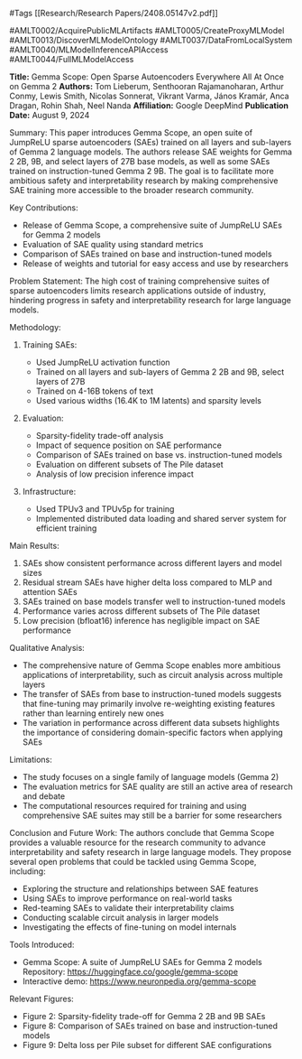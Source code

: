 #Tags
[[Research/Research Papers/2408.05147v2.pdf]]

#AMLT0002/AcquirePublicMLArtifacts
#AMLT0005/CreateProxyMLModel
#AMLT0013/DiscoverMLModelOntology
#AMLT0037/DataFromLocalSystem
#AMLT0040/MLModelInferenceAPIAccess
#AMLT0044/FullMLModelAccess

**Title:** Gemma Scope: Open Sparse Autoencoders Everywhere All At Once on Gemma 2
**Authors:** Tom Lieberum, Senthooran Rajamanoharan, Arthur Conmy, Lewis Smith, Nicolas Sonnerat, Vikrant Varma, János Kramár, Anca Dragan, Rohin Shah, Neel Nanda
**Affiliation:** Google DeepMind
**Publication Date:** August 9, 2024

Summary:
This paper introduces Gemma Scope, an open suite of JumpReLU sparse autoencoders (SAEs) trained on all layers and sub-layers of Gemma 2 language models. The authors release SAE weights for Gemma 2 2B, 9B, and select layers of 27B base models, as well as some SAEs trained on instruction-tuned Gemma 2 9B. The goal is to facilitate more ambitious safety and interpretability research by making comprehensive SAE training more accessible to the broader research community.

Key Contributions:
- Release of Gemma Scope, a comprehensive suite of JumpReLU SAEs for Gemma 2 models
- Evaluation of SAE quality using standard metrics
- Comparison of SAEs trained on base and instruction-tuned models
- Release of weights and tutorial for easy access and use by researchers

Problem Statement:
The high cost of training comprehensive suites of sparse autoencoders limits research applications outside of industry, hindering progress in safety and interpretability research for large language models.

Methodology:
1. Training SAEs:
   - Used JumpReLU activation function
   - Trained on all layers and sub-layers of Gemma 2 2B and 9B, select layers of 27B
   - Trained on 4-16B tokens of text
   - Used various widths (16.4K to 1M latents) and sparsity levels

2. Evaluation:
   - Sparsity-fidelity trade-off analysis
   - Impact of sequence position on SAE performance
   - Comparison of SAEs trained on base vs. instruction-tuned models
   - Evaluation on different subsets of The Pile dataset
   - Analysis of low precision inference impact

3. Infrastructure:
   - Used TPUv3 and TPUv5p for training
   - Implemented distributed data loading and shared server system for efficient training

Main Results:
1. SAEs show consistent performance across different layers and model sizes
2. Residual stream SAEs have higher delta loss compared to MLP and attention SAEs
3. SAEs trained on base models transfer well to instruction-tuned models
4. Performance varies across different subsets of The Pile dataset
5. Low precision (bfloat16) inference has negligible impact on SAE performance

Qualitative Analysis:
- The comprehensive nature of Gemma Scope enables more ambitious applications of interpretability, such as circuit analysis across multiple layers
- The transfer of SAEs from base to instruction-tuned models suggests that fine-tuning may primarily involve re-weighting existing features rather than learning entirely new ones
- The variation in performance across different data subsets highlights the importance of considering domain-specific factors when applying SAEs

Limitations:
- The study focuses on a single family of language models (Gemma 2)
- The evaluation metrics for SAE quality are still an active area of research and debate
- The computational resources required for training and using comprehensive SAE suites may still be a barrier for some researchers

Conclusion and Future Work:
The authors conclude that Gemma Scope provides a valuable resource for the research community to advance interpretability and safety research in large language models. They propose several open problems that could be tackled using Gemma Scope, including:
- Exploring the structure and relationships between SAE features
- Using SAEs to improve performance on real-world tasks
- Red-teaming SAEs to validate their interpretability claims
- Conducting scalable circuit analysis in larger models
- Investigating the effects of fine-tuning on model internals

Tools Introduced:
- Gemma Scope: A suite of JumpReLU SAEs for Gemma 2 models
  Repository: https://huggingface.co/google/gemma-scope
- Interactive demo: https://www.neuronpedia.org/gemma-scope

Relevant Figures:
- Figure 2: Sparsity-fidelity trade-off for Gemma 2 2B and 9B SAEs
- Figure 8: Comparison of SAEs trained on base and instruction-tuned models
- Figure 9: Delta loss per Pile subset for different SAE configurations